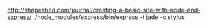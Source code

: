 http://shapeshed.com/journal/creating-a-basic-site-with-node-and-express/
./node_modules/express/bin/express -t jade -c stylus
